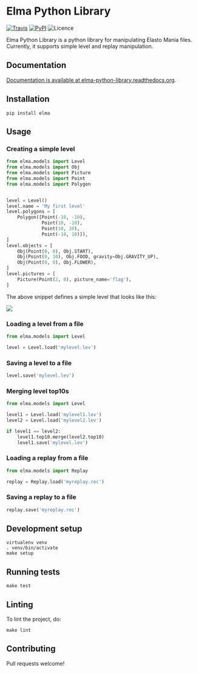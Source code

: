 # Elma Python Library

[![Travis](https://img.shields.io/travis/sigvef/elma.svg)](https://travis-ci.org/sigvef/elma/)
[![PyPI](https://img.shields.io/pypi/v/elma.svg)](https://pypi.python.org/pypi/elma/)
![Licence](https://img.shields.io/pypi/l/elma.svg)

Elma Python Library is a python library for manipulating Elasto Mania files.
Currently, it supports simple level and replay manipulation.


## Documentation

[Documentation is available at elma-python-library.readthedocs.org](https://elma-python-library.readthedocs.org).


## Installation

```
pip install elma
```


## Usage


### Creating a simple level
```python
from elma.models import Level
from elma.models import Obj
from elma.models import Picture
from elma.models import Point
from elma.models import Polygon


level = Level()
level.name = 'My first level'
level.polygons = [
    Polygon([Point(-10, -10),
             Point(10, -10),
             Point(10, 10),
             Point(-10, 10)]),
]
level.objects = [
    Obj(Point(0, 0), Obj.START),
    Obj(Point(0, 10), Obj.FOOD, gravity=Obj.GRAVITY_UP),
    Obj(Point(0, 0), Obj.FLOWER),
]
level.pictures = [
    Picture(Point(2, 8), picture_name='flag'),
]
```

The above snippet defines a simple level that looks like this:

![](http://i.imgur.com/cl8SJgk.png)


### Loading a level from a file
```python
from elma.models import Level

level = Level.load('mylevel.lev')
```


### Saving a level to a file
```python
level.save('mylevel.lev')
```


### Merging level top10s
```python
from elma.models import Level

level1 = Level.load('mylevel1.lev')
level2 = Level.load('mylevel2.lev')

if level1 == level2:
    level1.top10.merge(level2.top10)
    level1.save('mylevel.lev')
```


### Loading a replay from a file
```python
from elma.models import Replay

replay = Replay.load('myreplay.rec')
```


### Saving a replay to a file
```python
replay.save('myreplay.rec')
```


## Development setup

```
virtualenv venv
. venv/bin/activate
make setup
```


## Running tests

```
make test
```


## Linting

To lint the project, do:

```
make lint
```


## Contributing

Pull requests welcome!
